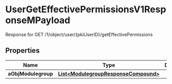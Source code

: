 

# UserGetEffectivePermissionsV1ResponseMPayload

Response for GET /1/object/user/{pkiUserID}/getEffectivePermissions

## Properties

| Name | Type | Description | Notes |
|------------ | ------------- | ------------- | -------------|
|**aObjModulegroup** | [**List&lt;ModulegroupResponseCompound&gt;**](ModulegroupResponseCompound.md) |  |  |



